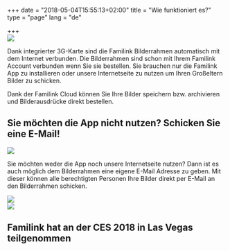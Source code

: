 +++
date = "2018-05-04T15:55:13+02:00"
title = "Wie funktioniert es?"
type = "page"
lang = "de"

+++
<img src="/img/landing/schema.jpg" class="img img-responsive" style="display: block; margin: 0 auto;"/>

Dank integrierter 3G-Karte sind die Familink Bilderrahmen automatisch mit dem Internet verbunden. Die Bilderrahmen sind schon mit Ihrem Familink Account verbunden wenn Sie sie bestellen.
Sie brauchen nur die Familink App zu installieren oder unsere Internetseite zu nutzen um Ihren Großeltern Bilder zu schicken.

Dank der Familink Cloud können Sie Ihre Bilder speichern bzw. archivieren und Bilderausdrücke direkt bestellen.

## Sie möchten die App nicht nutzen? Schicken Sie eine E-Mail!

<img src="/img/landing/email.jpg" class="img img-responsive" style="display: block; margin: 0 auto;"/>

Sie möchten weder die App noch unsere Internetseite nutzen? Dann ist es auch möglich dem Bilderrahmen eine eigene E-Mail Adresse zu geben. Mit dieser können alle berechtigten Personen Ihre Bilder direkt per E-Mail an den Bilderrahmen schicken.

<img src="/img/landing/back.jpg" class="img img-responsive" style="display: block; margin: 0 auto;"/>

<img src="/img/landing/ces.png" class="img img-responsive" style="display: block; margin: 0 auto;"/>

## Familink hat an der CES 2018 in Las Vegas teilgenommen

<!-- <img src="/img/landing/presse_fr.png" class="img img-responsive" style="display: block; margin: 0 auto;"/> -->
